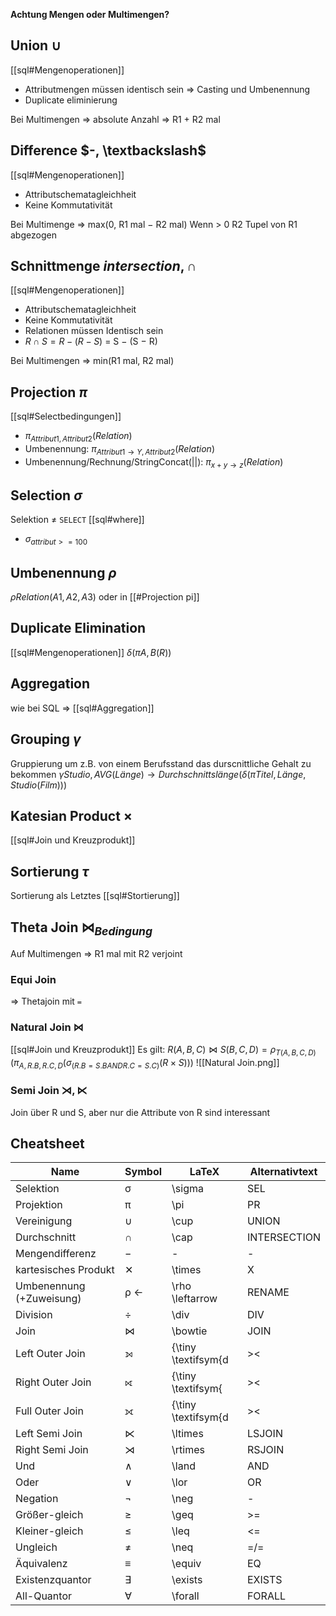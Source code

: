 **Achtung Mengen oder Multimengen?**

## Union $\cup$
[[sql#Mengenoperationen]]
- Attributmengen müssen identisch sein => Casting und Umbenennung
- Duplicate eliminierung

Bei Multimengen => absolute Anzahl => R1 + R2 mal

## Difference $-, \textbackslash$
[[sql#Mengenoperationen]]
- Attributschematagleichheit
- Keine Kommutativität

Bei Multimenge => max(0, R1 mal − R2 mal)
Wenn > 0 R2 Tupel von R1 abgezogen

## Schnittmenge $intersection, \cap$
[[sql#Mengenoperationen]]
- Attributschematagleichheit
- Keine Kommutativität
- Relationen müssen Identisch sein
- $R \cap S = R − (R − S)$ = S − (S − R)

Bei Multimengen => min(R1 mal, R2 mal)
## Projection $\pi$
[[sql#Selectbedingungen]]
- $\pi_{Attribut1, Attribut2}(Relation)$
- Umbenennung: $\pi_{Attribut1\rightarrow Y, Attribut2}(Relation)$
- Umbenennung/Rechnung/StringConcat($||$): $\pi_{x+y\rightarrow z}(Relation)$

## Selection $\sigma$
Selektion $\neq$ ``SELECT``
[[sql#where]]
- $\sigma_{attribut >= 100}$

## Umbenennung $\rho$
$\rho Relation(A1, A2, A3)$
oder in [[#Projection pi]]

## Duplicate Elimination
[[sql#Mengenoperationen]]
$\delta (\pi A,B(R))$

## Aggregation
wie bei SQL => [[sql#Aggregation]]

## Grouping $\gamma$
Gruppierung um z.B. von einem Berufsstand das durscnittliche Gehalt zu bekommen
$\gamma Studio, AVG(Länge) \rightarrow Durchschnittslänge(\delta (\pi Titel, Länge, Studio(Film)))$

## Katesian Product $\times$
[[sql#Join und Kreuzprodukt]]

## Sortierung $\tau$
Sortierung als Letztes
[[sql#Stortierung]]


## Theta Join $\bowtie_{Bedingung}$
Auf Multimengen => R1 mal mit R2 verjoint
### Equi Join
=> Thetajoin mit `=`

### Natural Join $\bowtie$
[[sql#Join und Kreuzprodukt]]
Es gilt: $R(A,B,C) \bowtie S(B, C, D) = \rho_{T(A,B,C,D)}(\pi_{A, R.B, R.C, D}(\sigma_{(R.B = S.B AND R.C = S.C)}(R\times S)))$
![[Natural Join.png]]

### Semi Join $\rtimes,\ltimes$
Join über R und S, aber nur die Attribute von R sind interessant


## Cheatsheet
| Name                     | Symbol            | LaTeX                            | Alternativtext |
|--------------------------|-------------------|----------------------------------|----------------|
| Selektion                | &#x03c3;          | \sigma                           | SEL            |
| Projektion               | &#x03c0;          | \pi                              | PR             |
| Vereinigung              | &cup;             | \cup                             | UNION          |
| Durchschnitt             | &cap;             | \cap                             | INTERSECTION   |
| Mengendifferenz          | &#x2212;          | -                                | -              |
| kartesisches Produkt     | &#x2715;          | \times                            | X              |
| Umbenennung (+Zuweisung) | &#x03c1; &#x2190; | \rho \leftarrow                  | RENAME         |
| Division                 | &divide;          | \div                             | DIV            |
| Join                     | &#x22c8;          | \bowtie                          | JOIN           |
| Left Outer Join          | &#x27d5;          | {\tiny \textifsym{d|&gt;&lt;|}}  | LOJOIN         |
| Right Outer Join         | &#x27d6;          | {\tiny \textifsym{|&gt;&lt;|d}}  | ROJOIN         |
| Full Outer Join          | &#x27d7;          | {\tiny \textifsym{d|&gt;&lt;|d}} | FOJOIN         |
| Left Semi Join           | &#x22c9;          | \ltimes                          | LSJOIN         |
| Right Semi Join          | &#x22ca;          | \rtimes                          | RSJOIN         |
| Und                      | &#x2227;          | \land                            | AND            |
| Oder                     | &#x2228;          | \lor                             | OR             |
| Negation                 | &not;             | \neg                             | -              |
| Gr&ouml;&szlig;er-gleich | &#x2265;          | \geq                             | &gt;=          |
| Kleiner-gleich           | &#x2264;          | \leq                             | &lt;=          |
| Ungleich                 | &#x2260;          | \neq                             | =/=            |
| &Auml;quivalenz          | &#x2261;          | \equiv                           | EQ             |
| Existenzquantor          | &#x2203;          | \exists                          | EXISTS         |
| All-Quantor              | &#x2200;          | \forall                          | FORALL         |






